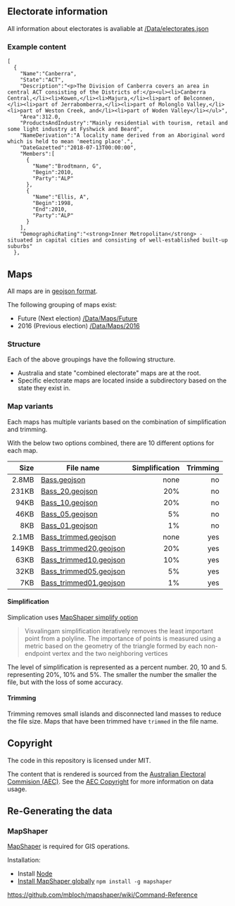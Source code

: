 

## Electorate information

All information about electorates is avaliable at [/Data/electorates.json](https://github.com/SimonCropp/AustralianElectorates/blob/master/Data/electorates.json)

### Example content

```
[
  {
    "Name":"Canberra",
    "State":"ACT",
    "Description":"<p>The Division of Canberra covers an area in central ACT consisting of the Districts of:</p><ul><li>Canberra Central,</li><li>Kowen,</li><li>Majura,</li><li>part of Belconnen,</li><li>part of Jerrabomberra,</li><li>part of Molonglo Valley,</li><li>part of Weston Creek, and</li><li>part of Woden Valley</li></ul>",
    "Area":312.0,
    "ProductsAndIndustry":"Mainly residential with tourism, retail and some light industry at Fyshwick and Beard",
    "NameDerivation":"A locality name derived from an Aboriginal word which is held to mean 'meeting place'.",
    "DateGazetted":"2018-07-13T00:00:00",
    "Members":[
      {
        "Name":"Brodtmann, G",
        "Begin":2010,
        "Party":"ALP"
      },
      {
        "Name":"Ellis, A",
        "Begin":1998,
        "End":2010,
        "Party":"ALP"
      }
    ],
    "DemographicRating":"<strong>Inner Metropolitan</strong> - situated in capital cities and consisting of well-established built-up suburbs"
  },
```

## Maps

All maps are in [geojson format](http://geojson.org/).

The following grouping of maps exist:

 * Future (Next election) [/Data/Maps/Future](https://github.com/SimonCropp/AustralianElectorates/tree/master/Data/Maps/Future)
 * 2016 (Previous election) [/Data/Maps/2016](https://github.com/SimonCropp/AustralianElectorates/tree/master/Data/Maps/2016)

### Structure

Each of the above groupings have the following structure.

 * Australia and state "combined electorate" maps are at the root.
 * Specific electorate maps are located inside a subdirectory based on the state they exist in.

### Map variants

Each maps has multiple variants based on the combination of simplification and trimming.

With the below two options combined, there are 10 different options for each map.

| Size  | File name              | Simplification | Trimming |
| -----:| ---------------------- | --------------:| --------:|
| 2.8MB | [Bass.geojson](/blob/master/Data/Maps/Future/TAS/Bass.geojson)           | none           | no       |
| 231KB | [Bass_20.geojson](/blob/master/Data/Maps/Future/TAS/Bass_20.geojson)        | 20%            | no       |
| 94KB  | [Bass_10.geojson](/blob/master/Data/Maps/Future/TAS/Bass_10.geojson)        | 20%            | no       |
| 46KB  | [Bass_05.geojson](/blob/master/Data/Maps/Future/TAS/Bass_05.geojson)         | 5%             | no       |
| 8KB   | [Bass_01.geojson](/blob/master/Data/Maps/Future/TAS/Bass_01.geojson)         | 1%             | no       |
| 2.1MB | [Bass_trimmed.geojson](/blob/master/Data/Maps/Future/TAS/Bass_trimmed.geojson)   | none           | yes      |
| 149KB | [Bass_trimmed20.geojson](/blob/master/Data/Maps/Future/TAS/Bass_trimmed20.geojson) | 20%            | yes      |
| 63KB  | [Bass_trimmed10.geojson](/blob/master/Data/Maps/Future/TAS/Bass_trimmed10.geojson) | 10%            | yes      |
| 32KB  | [Bass_trimmed05.geojson](/blob/master/Data/Maps/Future/TAS/Bass_trimmed05.geojson) | 5%             | yes      |
| 7KB   | [Bass_trimmed01.geojson](/blob/master/Data/Maps/Future/TAS/Bass_trimmed01.geojson) | 1%             | yes      |


#### Simplification

Simplication uses [MapShaper simplify option](https://github.com/mbloch/mapshaper/wiki/Command-Reference#-simplify)

> Visvalingam simplification iteratively removes the least important point from a polyline. The importance of points is measured using a metric based on the geometry of the triangle formed by each non-endpoint vertex and the two neighboring vertices

The level of simplification is represented as a percent number. 20, 10 and 5. representing 20%, 10% and 5%. The smaller the number the smaller the file, but with the loss of some accuracy.  

#### Trimming

Trimming removes small islands and disconnected land masses to reduce the file size. Maps that have been trimmed have `trimmed` in the file name.

## Copyright

The code in this repository is licensed under MIT.

The content that is rendered is sourced from the [Australian Electoral Commision (AEC)](https://www.aec.gov.au/). See the [AEC Copyright](https://www.aec.gov.au/footer/Copyright.htm)  for more information on data usage.

## Re-Generating the data

### MapShaper

[MapShaper](https://github.com/mbloch/mapshaper/) is required for GIS operations.

Installation:

* Install [Node](https://nodejs.org/)
* [Install MapShaper globally](https://github.com/mbloch/mapshaper#installation) `npm install -g mapshaper`

https://github.com/mbloch/mapshaper/wiki/Command-Reference
